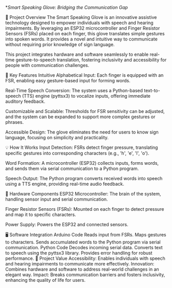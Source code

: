 **Smart Speaking Glove: Bridging the Communication Gap*

🚀 Project Overview
The Smart Speaking Glove is an innovative assistive technology designed to empower individuals with speech and hearing impairments. By leveraging an ESP32 microcontroller and Finger Resistor Sensors (FSRs) placed on each finger, this glove translates simple gestures into spoken words. It provides a novel and intuitive way to communicate without requiring prior knowledge of sign language.

This project integrates hardware and software seamlessly to enable real-time gesture-to-speech translation, fostering inclusivity and accessibility for people with communication challenges.

🎯 Key Features
Intuitive Alphabetical Input: Each finger is equipped with an FSR, enabling easy gesture-based input for forming words.

Real-Time Speech Conversion: The system uses a Python-based text-to-speech (TTS) engine (pyttsx3) to vocalize inputs, offering immediate auditory feedback.

Customizable and Scalable: Thresholds for FSR sensitivity can be adjusted, and the system can be expanded to support more complex gestures or phrases.

Accessible Design: The glove eliminates the need for users to know sign language, focusing on simplicity and practicality.

💡 How It Works
Input Detection: FSRs detect finger pressure, translating specific gestures into corresponding characters (e.g., 'h', 'e', 'l', 'o').

Word Formation: A microcontroller (ESP32) collects inputs, forms words, and sends them via serial communication to a Python program.

Speech Output: The Python program converts received words into speech using a TTS engine, providing real-time audio feedback.

🔧 Hardware Components
ESP32 Microcontroller: The brain of the system, handling sensor input and serial communication.

Finger Resistor Sensors (FSRs): Mounted on each finger to detect pressure and map it to specific characters.

Power Supply: Powers the ESP32 and connected sensors.

🖥️ Software Integration
Arduino Code
Reads input from FSRs.
Maps gestures to characters.
Sends accumulated words to the Python program via serial communication.
Python Code
Decodes incoming serial data.
Converts text to speech using the pyttsx3 library.
Provides error handling for robust performance.
🌟 Project Value
Accessibility: Enables individuals with speech and hearing impairments to communicate more effectively.
Innovation: Combines hardware and software to address real-world challenges in an elegant way.
Impact: Breaks communication barriers and fosters inclusivity, enhancing the quality of life for users.
